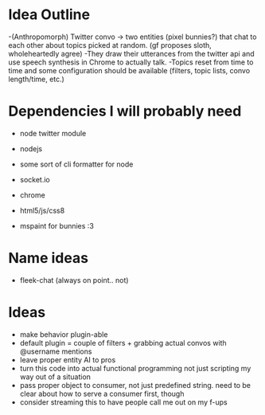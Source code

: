 # Idea Outline
-(Anthropomorph) Twitter convo -> two entities (pixel bunnies?) that chat to each other about topics picked at random. (gf proposes sloth, wholeheartedly agree)
-They draw their utterances from the twitter api and use speech synthesis in Chrome to actually talk. 
-Topics reset from time to time and some configuration should be available (filters, topic lists, convo length/time, etc.)

# Dependencies I will probably need
- node twitter module
- nodejs
- some sort of cli formatter for node

- socket.io

- chrome
- html5/js/css8
- mspaint for bunnies :3

# Name ideas
- fleek-chat (always on point.. not)

# Ideas
- make behavior plugin-able
- default plugin = couple of filters + grabbing actual convos with @username mentions
- leave proper entity AI to pros
- turn this code into actual functional programming not just scripting my way out of a situation
- pass proper object to consumer, not just predefined string. need to be clear about how to serve a consumer first, though
- consider streaming this to have people call me out on my f-ups